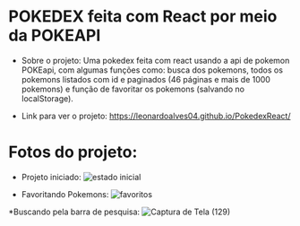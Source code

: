 # POKEDEX feita com React por meio da POKEAPI

* Sobre o projeto: Uma pokedex feita com react usando a api de pokemon POKEapi, com algumas funções como: busca dos pokemons, todos os pokemons listados com id e paginados (46 páginas e mais de 1000 pokemons) e função de favoritar os pokemons (salvando no localStorage).

* Link para ver o projeto: https://leonardoalves04.github.io/PokedexReact/

# Fotos do projeto:

* Projeto iniciado:
![estado inicial](https://user-images.githubusercontent.com/69488943/212145791-58a30001-2d42-484b-b117-25acf144d8ac.png)

* Favoritando Pokemons:
![favoritos](https://user-images.githubusercontent.com/69488943/212146066-718b93fd-1c02-4b78-b29e-6b75c578de87.png)

*Buscando pela barra de pesquisa:
![Captura de Tela (129)](https://user-images.githubusercontent.com/69488943/214574808-a576d1f0-6d6e-4696-8aee-917e9bbf4d00.png)

